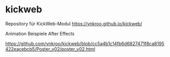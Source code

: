 # kickweb
Repository für KickWeb-Modul
https://ynkroo.github.io/kickweb/

Animation Beispiele After Effects

https://github.com/ynkroo/kickweb/blob/cc5a4b1c14fb6d6827471f8ca8195422eacebcb5/Poster_v02/poster_v02.html

